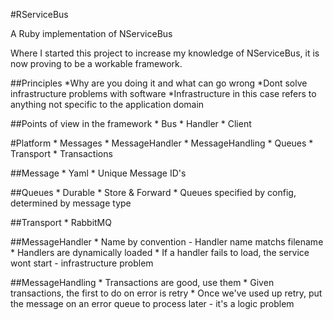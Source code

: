 #RServiceBus

A Ruby implementation of NServiceBus

Where I started this project to increase my knowledge of NServiceBus, it is now
proving to be a workable framework.


##Principles
	*Why are you doing it and what can go wrong
	*Dont solve infrastructure problems with software
		*Infrastructure in this case refers to anything not specific to the application domain

##Points of view in the framework
	* Bus
	* Handler
	* Client

#Platform
	* Messages
	* MessageHandler
	* MessageHandling
	* Queues
	* Transport
	* Transactions

##Message
	* Yaml
	* Unique Message ID's

##Queues
	* Durable
	* Store & Forward
	* Queues specified by config, determined by message type

##Transport
	* RabbitMQ

##MessageHandler
	* Name by convention - Handler name matchs filename
	* Handlers are dynamically loaded
	* If a handler fails to load, the service wont start - infrastructure problem

##MessageHandling
	* Transactions are good, use them
	* Given transactions, the first to do on error is retry
 	* Once we've used up retry, put the message on an error queue to process later - it's a logic problem	
	
